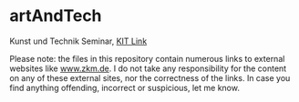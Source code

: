 # artAndTech
Kunst und Technik Seminar, [KIT Link](https://campus.studium.kit.edu/events/catalog.php#!campus/all/event.asp?gguid=0x675F9A541E2F429CBD9E7411C344AFDE&rwfiguid=0xE8BEEF82917C4F4AB3557CD23DEAAEAF)

Please note: the files in this repository contain numerous links to external websites like
www.zkm.de. I do not take any responsibility for the content on any of these external sites, 
nor the correctness of the links. In case you find anything offending, incorrect or suspicious, let me know.


